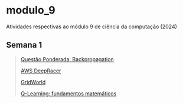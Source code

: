 # modulo_9

Atividades respectivas ao módulo 9 de ciência da computação (2024)

## Semana 1

> [Questão Ponderada: Backpropagation](/sem_1_backpropagation/README.md)
> 
> [AWS DeepRacer](/sem_3_deepracer/README.md)
> 
> [GridWorld](/sem_5_gridworld/README.md)
> 
> [Q-Learning: fundamentos matemáticos](/sem_6_fundamentos_metamaticos_qlearning/README.md)
